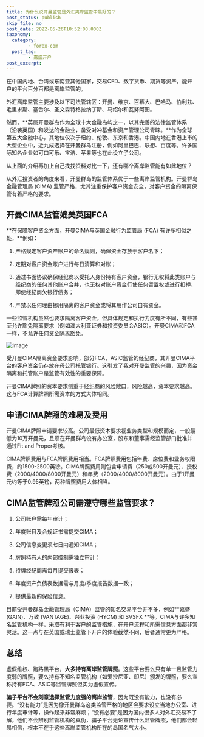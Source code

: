 ```yaml
---
title: 为什么说开曼监管是外汇离岸监管中最好的？
post_status: publish
skip_file: no
post_date: 2022-05-26T10:52:00.000Z
taxonomy:
  category:
        - forex-com
  post_tag:
        - 嘉盛开户
post_excerpt: 
---
```

在中国内地、台湾或东南亚其他国家，交易CFD、数字货币、期货等资产，能开户的平台百分百都是离岸监管的。

外汇离岸监管主要涉及以下司法管辖区：开曼、维京、百慕大、巴哈马、伯利兹、毛里求斯、塞舌尔、圣文森特格拉纳丁斯、马绍尔和瓦努阿图。

然而，**英属开曼群岛作为全球十大金融岛屿之一，以其完善的法律监管体系（沿袭英国）和发达的金融业，备受对冲基金和资产管理公司青睐。**作为全球第五大金融中心，其地位仅次于纽约、伦敦、东京和香港。中国内地在香港上市的大型企业中，近九成选择在开曼群岛注册，例如阿里巴巴、联想、百度等。许多国际知名企业如可口可乐、宝洁、苹果等也在此设立子公司。

从上面的介绍再加上自己找找资料对比一下，还有哪个离岸监管能有如此地位？

从外汇投资者的角度来看，开曼群岛的监管体系优于一些离岸监管机构。开曼群岛金融管理局 (CIMA) 监管严格，尤其注重保护客户资金安全，对客户资金的隔离保管有着严格的要求。

## 开曼CIMA监管媲美英国FCA

**在保障客户资金方面，开曼CIMA与英国金融行为监管局 (FCA) 有许多相似之处，**例如：

1. 严格规定客户资产账户的命名规则，确保资金存放于客户名下；

1. 定期对客户资金账户进行每日清算和对账；

1. 通过书面协议确保经纪商以受托人身份持有客户资金，银行无权将此类账户与经纪商的任何其他账户合并，也无权对账户资金行使任何留置权或进行扣押，即使经纪商欠银行债务；

1. 严禁以任何理由挪用隔离的客户资金或将其用作公司自有资金。

一些监管机构虽然也要求隔离客户资金，但具体规定和执行力度有所不同，有些甚至允许豁免隔离要求（例如澳大利亚证券和投资委员会ASIC）。开曼CIMA和FCA一样，不允许任何资金隔离豁免。

![Image](https://prod-files-secure.s3.us-west-2.amazonaws.com/39ed1227-6d7d-4570-be36-9ccd4a2c4241/bd849744-3fcb-4a37-8312-357962c8f065/image.png?X-Amz-Algorithm=AWS4-HMAC-SHA256&X-Amz-Content-Sha256=UNSIGNED-PAYLOAD&X-Amz-Credential=ASIAZI2LB466R6LI2IWH%2F20250604%2Fus-west-2%2Fs3%2Faws4_request&X-Amz-Date=20250604T041358Z&X-Amz-Expires=3600&X-Amz-Security-Token=IQoJb3JpZ2luX2VjEEsaCXVzLXdlc3QtMiJIMEYCIQC2aetHsH5klFHnAN5W07DqzQ4QT9qzNewtdfHNzBxpagIhAPTrhvxGL0NTyaLaH8EIXJhN%2B737FW1jzQ1bIwCxywQzKv8DCCQQABoMNjM3NDIzMTgzODA1Igzcbyuv4bBN5hFSFccq3AMiy08LbR0Ax7H68tOfpWJK1wvLqYzUvRgV%2BElZI2dGpANSrcweNUatR4L0eK7hiRoV8%2FShEoT%2BvE3qvZW3lt5Bh4C9pFYjQord5W8rI%2FbcBorDofmXppYQk52MNmqy4mNwQ99ZvHJ4Bub%2BpiZhRqWxdFA1VZJp35vK9M7iWzr2ldykduWvXb%2FZyzoI7qQ%2F%2Fk0djFmDn5IhBhsGwL3Hn10os5vcza2vpLxJ4whYG1k5dsul2kb%2FaBlMiiYNtg0nVHE%2FOxQu6C8BZ%2FvM%2FnPWBx1LzyXBtzbHzU%2FAuiircIRbxzNzZdy4az97BM5tVXODyde2PSLtx2Ryczt3Lmu59W5l0fOICVkJWFGAoN4OS7CKvji1FdCQnB82dezdX1N%2Byy0eDiNE5D8U5%2FPe6x4tk50vl5v%2FYSRBf6kQnnlTgr0EF9z0TeJ%2BiETt3Cxsu6DpokmonT4xKwTWyLizBFqU0VkzJkIf0IAz%2FkyW0EY1ymYepp6Pox75lHAYAQuoNCrPrOwbsbtrMeYNaSVlYSQNHZXlUUw91cUWvqJDP4efk1J1RP%2BKQqIGngRKUrBlZyJEJHCqeFdVWSiWy6TCrMu8T7o5%2B6xFFMyROyBZrRMIHzZAEyW3iHVQq1e1w1ZKPjCZ8P7BBjqkAex%2FhhIsfGegg2pofojKz3uk43mCXYWoMYhYUTs%2B1RXykgtMOaNSPOPnmfKcIVI%2BLPI%2FwMinGMRGobyxWpqRSaBpYX6PozOCRkvgmznMyZxflhfMcmCjS5VZ%2FFKOPpnHVpm7%2FK632xWX0RaVUUMdABqZcxEoHNpFl2%2B3zPRCMVeoEcedTwhb7c2CYN%2B1avHw3%2Bn0EoPpLiUfrY%2FHGKc%2F4fsNODq5&X-Amz-Signature=3cd462887a48d3ce4525476f44bdbafcf21b9ea3080b3df95520289147cd4e8a&X-Amz-SignedHeaders=host&x-id=GetObject)

受开曼CIMA隔离资金要求影响，部分FCA、ASIC监管的经纪商，其开曼CIMA平台的客户资金仍存放在母公司托管银行。这引发了我对开曼监管的兴趣，因为资金隔离和托管账户是监管有效性的重要保障。

开曼CIMA牌照的资本要求侧重于经纪商的风险敞口，风险越高，资本要求越高。这与FCA计算牌照所需资本的方式大体相同。

## **申请CIMA牌照的难易及费用**

开曼CIMA牌照申请要求较高。公司最低资本要求视业务类型和规模而定，一般最低为10万开曼元，且须在开曼群岛设有办公室，股东和董事需经监管部门批准并通过Fit and Proper考核。

CIMA牌照费用与FCA牌照费用相当。FCA牌照费用包括年费、席位费和业务权限费，约1500-2500英镑。CIMA牌照费用则包含申请费（250或500开曼元）、授权费（2000/4000/8000开曼元）和年费（2000/4000/8000开曼元）。由于1开曼元约等于0.95英镑，两种牌照费用大体相当。

## CIMA监管牌照公司需遵守哪些监管要求？

1. 公司账户需每年审计；

1. 年度账目及合规证书需提交CIMA；

1. 公司信息变更须七日内通知CIMA；

1. 牌照持有人的内部控制需独立审计；

1. 持牌经纪商需每月提交报表；

1. 年度资产负债表数据需与月度/季度报告数据一致；

1. 提供最新的保险信息。

目前受开曼群岛金融管理局（CIMA）监管的知名交易平台并不多，例如**嘉盛 (GAIN)、万致 (VANTAGE)、兴业投资 (HYCM) 和 SVSFX **等。CIMA与许多知名监管机构一样，采取有利于客户的监管措施，在开户流程和所需信息方面都非常灵活。这一点与在英国或瑞士监管下开户的体验截然不同，后者通常更为严格。

## 总结

虚假维权、跑路黑平台，**大多持有离岸监管牌照**。这些平台要么只有单一且监管力度弱的牌照，要么持有不知名监管机构（如爱沙尼亚、印尼）颁发的牌照，要么宣称持有FCA、ASIC等监管牌照但实为虚假宣传。

**骗子平台不会刻意选择监管力度强的离岸监管**，因为既没有能力，也没有必要。“没有能力”是因为像开曼群岛这类监管严格的地区会要求设立当地办公室、进行年度审计等，操作起来非常麻烦；“没有必要”是因为国内很多人对外汇交易不了解，他们不会辨别监管机构的真伪，骗子平台无论宣传什么监管牌照，他们都会轻易相信，根本不在乎这些离岸监管机构所在的岛国名气大小。